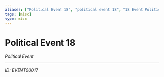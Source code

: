 ```yaml
---
aliases: ["Political Event 18", "political event 18", "18 Event Political"]
tags: [misc]
type: misc
---
```


# Political Event 18

*Political Event*

---
*ID: EVENT00017*